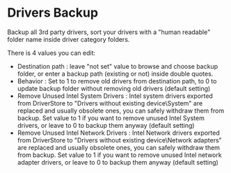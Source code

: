 # Drivers Backup
Backup all 3rd party drivers, sort your drivers with a "human readable" folder name inside driver category folders.

There is 4 values you can edit:
   - Destination path : leave "not set" value to browse and choose backup folder, or enter a backup path (existing or not) inside double quotes.
   - Behavior : Set to 1 to remove old drivers from destination path, to 0 to update backup folder without removing old drivers (default setting)
   - Remove Unused Intel System Drivers : Intel system drivers exported from DriverStore to "Drivers without existing device\System" are replaced and usually obsolete ones, you        can safely withdraw them from backup. Set value to 1 if you want to remove unused Intel System drivers, or leave to 0 to backup them anyway (default setting)
   - Remove Unused Intel Network Drivers : Intel Network drivers exported from DriverStore to "Drivers without existing device\Network adapters" are replaced and usually obsolete      ones, you can safely withdraw them from backup. Set value to 1 if you want to remove unused Intel network adapter drivers, or leave to 0 to backup them anyway (default            setting)
